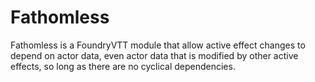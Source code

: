 # Fathomless

Fathomless is a FoundryVTT module that allow active effect changes to depend on actor data, even actor data that is modified by other active effects, so long as there are no cyclical dependencies.
